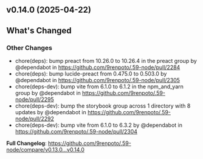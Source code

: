 ## v0.14.0 (2025-04-22)
<!-- Release notes generated using configuration in .github/release.yml at main -->

## What's Changed
### Other Changes
* chore(deps): bump preact from 10.26.0 to 10.26.4 in the preact group by @dependabot in https://github.com/9renpoto/.59-node/pull/2284
* chore(deps): bump lucide-preact from 0.475.0 to 0.503.0 by @dependabot in https://github.com/9renpoto/.59-node/pull/2305
* chore(deps-dev): bump vite from 6.1.0 to 6.1.2 in the npm_and_yarn group by @dependabot in https://github.com/9renpoto/.59-node/pull/2295
* chore(deps-dev): bump the storybook group across 1 directory with 8 updates by @dependabot in https://github.com/9renpoto/.59-node/pull/2292
* chore(deps-dev): bump vite from 6.1.0 to 6.3.2 by @dependabot in https://github.com/9renpoto/.59-node/pull/2304


**Full Changelog**: https://github.com/9renpoto/.59-node/compare/v0.13.0...v0.14.0
